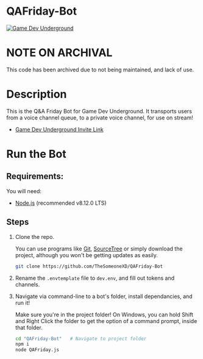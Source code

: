 # QAFriday-Bot
[![Game Dev Underground](https://img.shields.io/badge/gdu-discord-%237289DA.svg?logo=discord)](https://discord.gg/mP98ZYv)

# NOTE ON ARCHIVAL
This code has been archived due to not being maintained, and lack of use.

# Description
This is the Q&amp;A Friday Bot for Game Dev Underground. It transports users from a voice channel queue, to a private voice channel, for use on stream!

- [Game Dev Underground Invite Link](https://discord.gg/mP98ZYv)

# Run the Bot
## Requirements:
You will need:
- [Node.js](https://nodejs.org/en/) (recommended v8.12.0 LTS)

## Steps
1. Clone the repo. 

    You can use programs like [Git](https://git-scm.com/), [SourceTree](https://www.sourcetreeapp.com/) or simply download the project, although you won't be getting updates as easily.
    
    ```bash
    git clone https://github.com/TheSomeoneXD/QAFriday-Bot
    ```

2. Rename the `.envtemplate` file to `dev.env`, and fill out tokens and channels.

3. Navigate via command-line to a bot's folder, install dependancies, and run it!

    Make sure you're in the project folder!
    On Windows, you can hold Shift and Right Click the folder to get the option of a command prompt, inside that folder.
    
    ```bash
    cd "QAFriday-Bot"   # Navigate to project folder
    npm i
    node QAFriday.js
    ```
